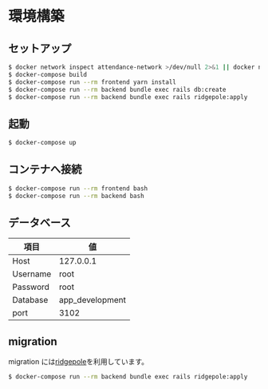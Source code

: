 # 環境構築

## セットアップ

```sh
$ docker network inspect attendance-network >/dev/null 2>&1 || docker network create attendance-network
$ docker-compose build
$ docker-compose run --rm frontend yarn install
$ docker-compose run --rm backend bundle exec rails db:create
$ docker-compose run --rm backend bundle exec rails ridgepole:apply
```

## 起動

```sh
$ docker-compose up
```

## コンテナへ接続

```sh
$ docker-compose run --rm frontend bash
$ docker-compose run --rm backend bash
```

## データベース

| 項目     | 値              |
| -------- | --------------- |
| Host     | 127.0.0.1       |
| Username | root            |
| Password | root            |
| Database | app_development |
| port     | 3102            |

## migration

migration には[ridgepole](https://github.com/ridgepole/ridgepole)を利用しています。

```sh
$ docker-compose run --rm backend bundle exec rails ridgepole:apply
```
